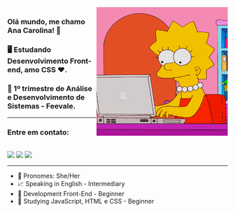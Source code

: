 <img align="right" width="300" src="./lisa.gif"/>







### Olá mundo, me chamo Ana Carolina! 👋


### 🖥️ Estudando Desenvolvimento Front-end, amo CSS ❤️.
### 🤟 1º trimestre de Análise e Desenvolvimento de Sistemas - Feevale.

---
### Entre em contato:

<div style="display: inline-block"><br>
   <a href="https://www.instagram.com/parkeranac/" target="_blank"><img src="https://img.shields.io/badge/-Instagram-%23E4405F?style=for-the-badge&logo=instagram&logoColor=white" target="_blank"></a>
   <a href = "mailto:anaparker94@gmail.com"><img src="https://img.shields.io/badge/-Gmail-%23333?style=for-the-badge&logo=gmail&logoColor=white" target="_blank"></a>
   <a href="https://www.linkedin.com/in/parkeranac94/" target="_blank"><img src="https://img.shields.io/badge/-LinkedIn-%230077B5?style=for-the-badge&logo=linkedin&logoColor=white" target="_blank"></a> 
 </div>

---

  - 💬 Pronomes: She/Her
  - 📈 Speaking in English - Intermediary
  - 🔭 Development Front-End - Beginner
  - 🌱 Studying JavaScript, HTML e CSS - Beginner


